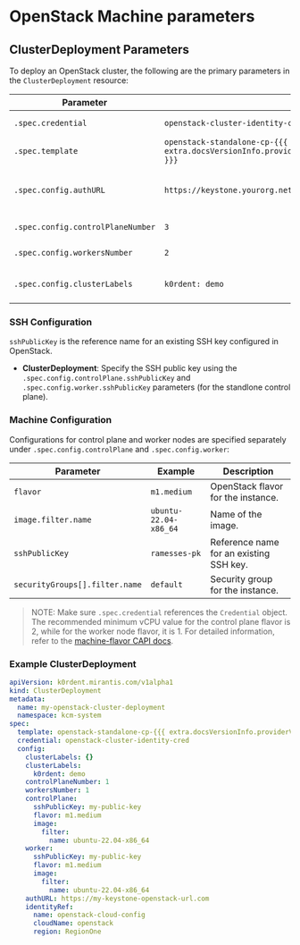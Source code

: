 # OpenStack Machine parameters

## ClusterDeployment Parameters

To deploy an OpenStack cluster, the following are the primary parameters in the `ClusterDeployment` resource:


| Parameter                         | Example                               | Description                                                 |
|-----------------------------------|---------------------------------------|-------------------------------------------------------------|
| `.spec.credential`                | `openstack-cluster-identity-cred`     | Reference to the `Credential` object.                       |
| `.spec.template`                  | `openstack-standalone-cp-{{{ extra.docsVersionInfo.providerVersions.dashVersions.openstackStandaloneCpCluster }}}` | Reference to the `ClusterTemplate`. |
| `.spec.config.authURL`            | `https://keystone.yourorg.net/`       | Keystone authentication endpoint for OpenStack.             |
| `.spec.config.controlPlaneNumber` | `3`                                   | Number of control plane nodes.                              |
| `.spec.config.workersNumber`      | `2`                                   | Number of worker nodes.                                     |
| `.spec.config.clusterLabels`      | `k0rdent: demo`                       | Labels to apply to the cluster. Used by MultiClusterService.|

### SSH Configuration

`sshPublicKey` is the reference name for an existing SSH key configured in OpenStack.

- **ClusterDeployment**: Specify the SSH public key using the `.spec.config.controlPlane.sshPublicKey` and `.spec.config.worker.sshPublicKey` parameters (for the standlone control plane).

### Machine Configuration

Configurations for control plane and worker nodes are specified separately under `.spec.config.controlPlane` and `.spec.config.worker`:

| Parameter                      | Example               | Description                             |
|--------------------------------|-----------------------|-----------------------------------------|
| `flavor`                       | `m1.medium`           | OpenStack flavor for the instance.      |
| `image.filter.name`            | `ubuntu-22.04-x86_64` | Name of the image.                      |
| `sshPublicKey`                 | `ramesses-pk`         | Reference name for an existing SSH key. |
| `securityGroups[].filter.name` | `default`             | Security group for the instance.        |

> NOTE:
> Make sure `.spec.credential` references the `Credential` object.
> The recommended minimum vCPU value for the control plane flavor is 2, while for the worker node flavor, it is 1. For detailed information, refer to the [machine-flavor CAPI docs](https://github.com/kubernetes-sigs/cluster-api-provider-openstack/blob/main/docs/book/src/clusteropenstack/configuration.md#machine-flavor).

### Example ClusterDeployment

```yaml
apiVersion: k0rdent.mirantis.com/v1alpha1
kind: ClusterDeployment
metadata:
  name: my-openstack-cluster-deployment
  namespace: kcm-system
spec:
  template: openstack-standalone-cp-{{{ extra.docsVersionInfo.providerVersions.dashVersions.openstackStandaloneCpCluster }}}
  credential: openstack-cluster-identity-cred
  config:
    clusterLabels: {}
    clusterLabels:
      k0rdent: demo
    controlPlaneNumber: 1
    workersNumber: 1
    controlPlane:
      sshPublicKey: my-public-key
      flavor: m1.medium
      image:
        filter:
          name: ubuntu-22.04-x86_64
    worker:
      sshPublicKey: my-public-key
      flavor: m1.medium
      image:
        filter:
          name: ubuntu-22.04-x86_64
    authURL: https://my-keystone-openstack-url.com
    identityRef:
      name: openstack-cloud-config
      cloudName: openstack
      region: RegionOne
```